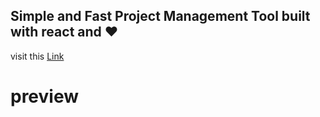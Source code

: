 ## Simple and Fast Project Management Tool built with react and ❤️
visit this [Link](https://deadsimple-pm.vercel.app/)

# preview

